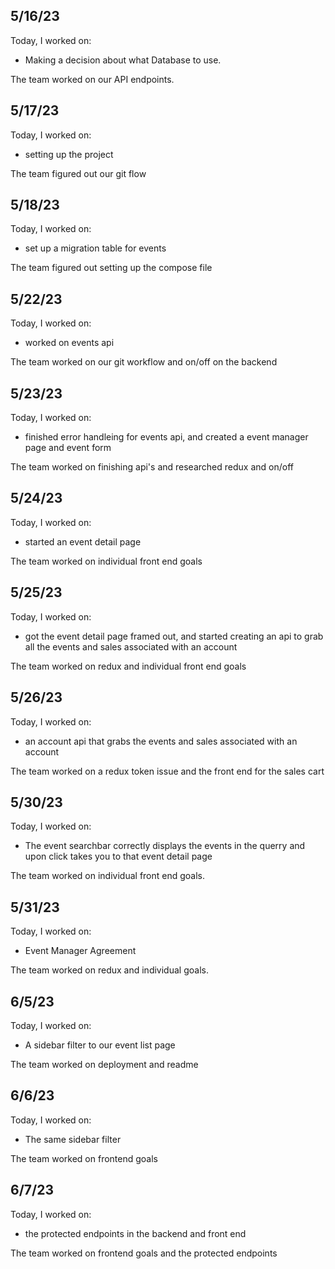 ## 5/16/23

Today, I worked on:

- Making a decision about what Database to use.

The team worked on our API endpoints.

## 5/17/23

Today, I worked on:

- setting up the project

The team figured out our git flow

## 5/18/23

Today, I worked on:

- set up a migration table for events

The team figured out setting up the compose file

## 5/22/23

Today, I worked on:

- worked on events api

The team worked on our git workflow and on/off on the backend

## 5/23/23

Today, I worked on:

- finished error handleing for events api, and created a event manager page and event form

The team worked on finishing api's and researched redux and on/off

## 5/24/23

Today, I worked on:

- started an event detail page

The team worked on individual front end goals

## 5/25/23

Today, I worked on:

- got the event detail page framed out, and started creating an api to grab all the events and sales associated with an account

The team worked on redux and individual front end goals

## 5/26/23

Today, I worked on:

- an account api that grabs the events and sales associated with an account

The team worked on a redux token issue and the front end for the sales cart

## 5/30/23

Today, I worked on:

- The event searchbar correctly displays the events in the querry and upon click takes you to that event detail page

The team worked on individual front end goals.

## 5/31/23

Today, I worked on:

- Event Manager Agreement

The team worked on redux and individual goals.

## 6/5/23

Today, I worked on:

- A sidebar filter to our event list page

The team worked on deployment and readme

## 6/6/23

Today, I worked on:

- The same sidebar filter

The team worked on frontend goals

## 6/7/23

Today, I worked on:

- the protected endpoints in the backend and front end

The team worked on frontend goals and the protected endpoints
